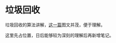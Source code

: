 # 垃圾回收
垃圾回收的算法讲解，[这一篇](https://liangyaopei.github.io/2021/01/02/golang-gc-intro/)图文并茂，便于理解。

这里先占位置，日后能够较为深刻的理解后再新增笔记。